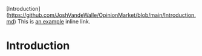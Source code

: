 [Introduction] (https://github.com/JoshVandeWalle/OpinionMarket/blob/main/Introduction.md)
This is [an example](http://example.com/ "Title") inline link.
# Introduction
